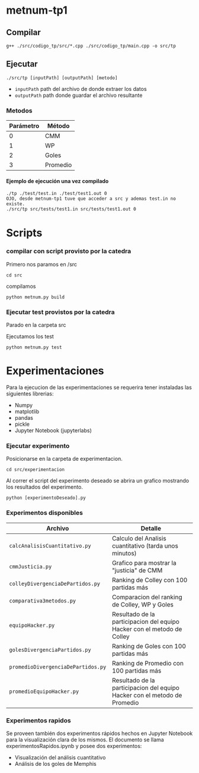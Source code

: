 # metnum-tp1

## Compilar

```
g++ ./src/codigo_tp/src/*.cpp ./src/codigo_tp/main.cpp -o src/tp
```

## Ejecutar

```
./src/tp [inputPath] [outputPath] [metodo]
```

- `inputPath` path del archivo de donde extraer los datos
- `outputPath` path donde guardar el archivo resultante

### Metodos

| Parámetro | Método |
| - | - |
| 0 | CMM |
| 1 | WP |
| 2 | Goles |
| 3 | Promedio |

#### Ejemplo de ejecución una vez compilado

```
./tp ./test/test.in ./test/test1.out 0
OJO, desde metnum-tp1 tuve que acceder a src y ademas test.in no existe.
./src/tp src/tests/test1.in src/tests/test1.out 0
```

# Scripts

### compilar con script provisto por la catedra

Primero nos paramos en /src

```
cd src
```

compilamos

```
python metnum.py build
```

### Ejecutar test provistos por la catedra

Parado en la carpeta src

Ejecutamos los test

```
python metnum.py test
```

# Experimentaciones

Para la ejecucion de las experimentaciones se requerira tener instaladas las siguientes librerias:
- Numpy
- matplotlib
- pandas
- pickle
- Jupyter Notebook (jupyterlabs)

### Ejecutar experimento
Posicionarse en la carpeta de experimentacion.
```
cd src/experimentacion
```

Al correr el script del experimento deseado se abrira un grafico mostrando los resultados del experimento.

```
python [experimentoDeseado].py
```

### Experimentos disponibles
| Archivo | Detalle |
| - | - |
| `calcAnalisisCuantitativo.py` | Calculo del Analisis cuantitativo (tarda unos minutos) |
| `cmmJusticia.py` | Grafico para mostrar la "justicia" de CMM |
| `colleyDivergenciaDePartidos.py` | Ranking de Colley con 100 partidas más |
| `comparativa3metodos.py` | Comparacion del ranking de Colley, WP y Goles |
| `equipoHacker.py`  | Resultado de la participacion del equipo Hacker con el metodo de Colley |
| `golesDivergenciaPartidos.py`  | Ranking de Goles con 100 partidas más |
| `promedioDivergenciaDePartidos.py`  | Ranking de Promedio con 100 partidas más |
| `promedioEquipoHacker.py`  | Resultado de la participacion del equipo Hacker con el metodo de Promedio |

### Experimentos rapidos

Se proveen también dos experimentos rápidos hechos en Jupyter Notebook para la visualización clara de los mismos. El documento se llama experimentosRapidos.ipynb y posee dos experimentos:
- Visualización del análisis cuantitativo
- Análisis de los goles de Memphis



